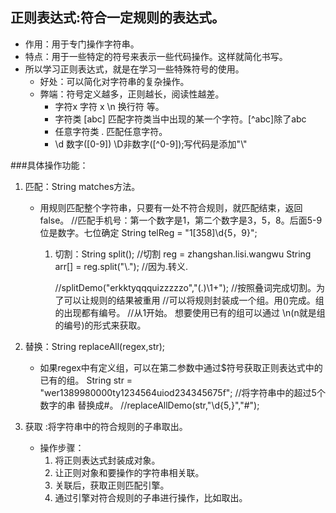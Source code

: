 
## 正则表达式:符合一定规则的表达式。
- 作用：用于专门操作字符串。
- 特点：用于一些特定的符号来表示一些代码操作。这样就简化书写。
- 所以学习正则表达式，就是在学习一些特殊符号的使用。
  - 好处：可以简化对字符串的复杂操作。
  - 弊端：符号定义越多，正则越长，阅读性越差。
    - 字符x  字符 x  \n  换行符 等。
    - 字符类  [abc]  匹配字符类当中出现的某一个字符。[^abc]除了abc
    - 任意字符类 . 匹配任意字符。
    - \d 数字([0-9]) \D非数字([^0-9]);写代码是添加"\\"


###具体操作功能：

1. 匹配：String  matches方法。
   - 用规则匹配整个字符串，只要有一处不符合规则，就匹配结束，返回false。
     	//匹配手机号：第一个数字是1，第二个数字是3，5，8。后面5-9位是数字。七位确定
      	String telReg = "1[358]\\d{5，9}";

     1. 切割：String split();
        //切割 reg = zhangshan.lisi.wangwu
        String arr[] = reg.split("\\."); //因为\.转义.  

        //splitDemo("erkktyqqquizzzzzo","(.)\\1+");
        //按照叠词完成切割。为了可以让规则的结果被重用
        //可以将规则封装成一个组。用()完成。组的出现都有编号。
        //从1开始。 想要使用已有的组可以通过 \n(n就是组的编号)的形式来获取。

2. 替换：String replaceAll(regex,str);

   - 如果regex中有定义组，可以在第二参数中通过$符号获取正则表达式中的已有的组。
     	String str = "wer1389980000ty1234564uiod234345675f";
     	//将字符串中的超过5个数字的串 替换成#。
     	//replaceAllDemo(str,"\\d{5,}","#");

3. 获取 :将字符串中的符合规则的子串取出。
   - 操作步骤：
      1. 将正则表达式封装成对象。
      2. 让正则对象和要操作的字符串相关联。
      3. 关联后，获取正则匹配引擎。
      4. 通过引擎对符合规则的子串进行操作，比如取出。